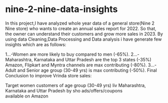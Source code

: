# nine-2-nine-data-insights
In this project,I have analyzed  whole year data of a general store(Nine 2 Nine store) who wants to create an annual sales report for 2022. So that, the owner can understand their customers and grow more sales in 2023.
By using data Cleaning,Data Processing and Data analysis i have generate few insights which are as follows:

1...-Women are more likely to buy compared to men (-65%).
2...-Maharashtra, Karnataka and Uttar Pradesh are the top 3 states (-35%) Amazon, Flipkart and Myntra channels are max contributing (-80%).
3...-Adult and Senior age group (30-49 yrs) is max contributing (-50%).
Final Conclusion to improve Vrinda store sales:

Target women customers of age group (30-49 yrs) liv Maharashtra, Karnataka and Uttar Pradesh by sho ads/offers/coupons available on Amazon



